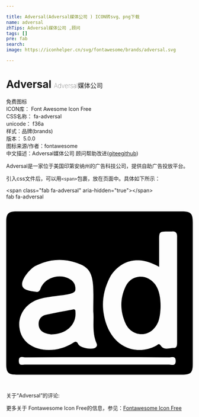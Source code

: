 ```yaml
---

title: Adversal(Adversal媒体公司 ) ICON转svg、png下载
name: adversal
zhTips: Adversal媒体公司 ,顾问
tags: []
pre: fab
search: 
image: https://iconhelper.cn/svg/fontawesome/brands/adversal.svg

---
```


# Adversal  <small style="font-size: 60%;font-weight: 100">Adversal媒体公司 </small>


<div class="detail-page">
<p>
<span><span class="badge-success badge">免费图标</span> </span>
<br/>
<span>
ICON库：
<span class="badge-secondary badge">Font Awesome Icon Free</span> 
</span>
<br/>
<span>
CSS名称：
<span class="badge-secondary badge">fa-adversal</span> 
</span>
<br/>
<span>
unicode：
<span class="badge-secondary badge">f36a</span> 
<copy-btn content='f36a' btn-title=""></copy-btn>
<copy-btn :content='String.fromCodePoint(parseInt("f36a", 16))' btn-title="复制U"></copy-btn>
</span><br/><span>样式：<span class="badge-light badge">品牌(brands)</span></span>
<br/>
<span>
版本：
<span class="badge-secondary badge">5.0.0</span> 
</span>
<br/>
<span>图标来源/作者：<span class="badge-light badge">fontawesome</span></span> 
<br/>
<span class="zh-detail">中文描述：<span class="badge-primary badge">Adversal媒体公司 </span><span class="badge-primary badge">顾问</span><span class="help-link"><span>帮助改进</span>(<a href="https://gitee.com/liuwave/icon-helper/edit/master/json/fontawesome/brands/adversal.json" target="_blank" rel="noopener noreferrer">gitee</a><a href="https://github.com/liuwave/icon-helper/edit/master/json/fontawesome/brands/adversal.json" target="_blank" rel="noopener noreferrer">github</a></span>)</span><br/>
</p>
</div><div class="description description alert alert-light">Adversal是一家位于美国印第安纳州的广告科技公司，提供自助广告投放平台。</div>
<div class="alert alert-dark">
  <i class="fab fa-adversal fa-xs"></i>
  <i class="fab fa-adversal fa-sm"></i>
  <i class="fab fa-adversal fa-lg"></i>
  <i class="fab fa-adversal fa-2x"></i>
  <i class="fab fa-adversal fa-3x"></i>
  <i class="fab fa-adversal fa-5x"></i>
  <i class="fab fa-adversal fa-7x"></i>
</div>
<div>
  <p>引入css文件后，可以用<code>&lt;span&gt;</code>包裹，放在页面中。具体如下所示：    
  </p>
  <div class="alert alert-primary" style="font-size: 14px">
    &lt;span class="fab fa-adversal" aria-hidden="true"&gt;&lt;/span&gt;
    <copy-btn content='<span class="fab fa-adversal" aria-hidden="true"></span>'></copy-btn>
  </div>
  <div class="alert alert-secondary">
    <i class="fab fa-adversal"
    style="font-size: 24px"
    aria-hidden="true"></i> fab fa-adversal
    <copy-btn content="fab fa-adversal" btn-title="复制图标名称"></copy-btn>
  </div>
</div>
<div id="svg" class="svg-wrap">
<svg xmlns="http://www.w3.org/2000/svg" viewBox="0 0 512 512"><path d="M482.1 32H28.7C5.8 32 0 37.9 0 60.9v390.2C0 474.4 5.8 480 28.7 480h453.4c24.4 0 29.9-5.2 29.9-29.7V62.2c0-24.6-5.4-30.2-29.9-30.2zM178.4 220.3c-27.5-20.2-72.1-8.7-84.2 23.4-4.3 11.1-9.3 9.5-17.5 8.3-9.7-1.5-17.2-3.2-22.5-5.5-28.8-11.4 8.6-55.3 24.9-64.3 41.1-21.4 83.4-22.2 125.3-4.8 40.9 16.8 34.5 59.2 34.5 128.5 2.7 25.8-4.3 58.3 9.3 88.8 1.9 4.4.4 7.9-2.7 10.7-8.4 6.7-39.3 2.2-46.6-7.4-1.9-2.2-1.8-3.6-3.9-6.2-3.6-3.9-7.3-2.2-11.9 1-57.4 36.4-140.3 21.4-147-43.3-3.1-29.3 12.4-57.1 39.6-71 38.2-19.5 112.2-11.8 114-30.9 1.1-10.2-1.9-20.1-11.3-27.3zm286.7 222c0 15.1-11.1 9.9-17.8 9.9H52.4c-7.4 0-18.2 4.8-17.8-10.7.4-13.9 10.5-9.1 17.1-9.1 132.3-.4 264.5-.4 396.8 0 6.8 0 16.6-4.4 16.6 9.9zm3.8-340.5v291c0 5.7-.7 13.9-8.1 13.9-12.4-.4-27.5 7.1-36.1-5.6-5.8-8.7-7.8-4-12.4-1.2-53.4 29.7-128.1 7.1-144.4-85.2-6.1-33.4-.7-67.1 15.7-100 11.8-23.9 56.9-76.1 136.1-30.5v-71c0-26.2-.1-26.2 26-26.2 3.1 0 6.6.4 9.7 0 10.1-.8 13.6 4.4 13.6 14.3-.1.2-.1.3-.1.5zm-51.5 232.3c-19.5 47.6-72.9 43.3-90 5.2-15.1-33.3-15.5-68.2.4-101.5 16.3-34.1 59.7-35.7 81.5-4.8 20.6 28.8 14.9 84.6 8.1 101.1zm-294.8 35.3c-7.5-1.3-33-3.3-33.7-27.8-.4-13.9 7.8-23 19.8-25.8 24.4-5.9 49.3-9.9 73.7-14.7 8.9-2 7.4 4.4 7.8 9.5 1.4 33-26.1 59.2-67.6 58.8z"/></svg>
</div>
<detail full-name='fa-adversal'></detail>
<div>
<p>关于“Adversal”的评论:</p>
</div>
<Vssue title="关于“Adversal”的评论" ></Vssue>    
<div><p>更多关于  Fontawesome Icon Free的信息，参见：<a target="_blank" href="https://iconhelper.cn/fontawesome.html">Fontawesome Icon Free</a>
</p></div>
